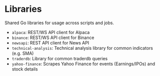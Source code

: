 # Libraries

Shared Go libraries for usage across scripts and jobs.

- `alpaca`: REST/WS API client for Alpaca
- `binance`: REST/WS API client for Binance
- `newsapi`: REST API client for News API
- `technical-analysis`: Technical analysis library for common indicators (e.g. SMA)
- `traderdb`: Library for common traderdb queries
- `yahoo-finance`: Scrapes Yahoo Finance for events (Earnings/IPOs) and stock details
